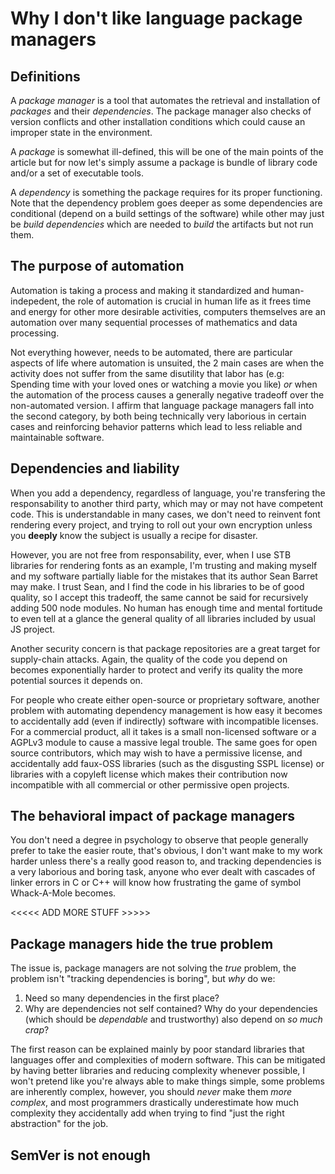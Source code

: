 # Why I don't like language package managers

## Definitions

A *package manager* is a tool that automates the retrieval and installation of *packages* and their *dependencies*. The
package manager also checks of version conflicts and other installation conditions which could cause an improper state
in the environment.

A *package* is somewhat ill-defined, this will be one of the main points of the article but for now let's simply assume
a package is bundle of library code and/or a set of executable tools.

A *dependency* is something the package requires for its proper functioning. Note that the dependency problem goes
deeper as some dependencies are conditional (depend on a build settings of the software) while other may just be *build
dependencies* which are needed to *build* the artifacts but not run them.

## The purpose of automation

Automation is taking a process and making it standardized and human-indepedent, the role of automation is crucial in human life as it
frees time and energy for other more desirable activities, computers themselves are an automation over many sequential
processes of mathematics and data processing.

Not everything however, needs to be automated, there are particular aspects of life where automation is unsuited, the 2
main cases are when the activity does not suffer from the same disutility that labor has (e.g: Spending time with your loved
ones or watching a movie you like) *or* when the automation of the process causes a generally negative tradeoff
over the non-automated version. I affirm that language package managers fall into the second category, by both being
technically very laborious in certain cases and reinforcing behavior patterns which lead to less reliable and
maintainable software.

## Dependencies and liability

When you add a dependency, regardless of language, you're transfering the responsability to another third party, which
may or may not have competent code. This is understandable in many cases, we don't need to reinvent font rendering every
project, and trying to roll out your own encryption unless you **deeply** know the subject is usually a recipe for
disaster.

However, you are not free from responsability, ever, when I use STB libraries for rendering fonts as an example, I'm
trusting and making myself and my software partially liable for the mistakes that its author Sean Barret may make. I
trust Sean, and I find the code in his libraries to be of good quality, so I accept this tradeoff, the same cannot be
said for recursively adding 500 node modules. No human has enough time and mental fortitude to even tell at a glance the
general quality of all libraries included by usual JS project.

Another security concern is that package repositories are a great target for supply-chain attacks. Again, the quality of
the code you depend on becomes exponentially harder to protect and verify its quality the more potential sources it
depends on.

For people who create either open-source or proprietary software, another problem with automating dependency management
is how easy it becomes to accidentally add (even if indirectly) software with incompatible licenses. For a commercial
product, all it takes is a small non-licensed software or a AGPLv3 module to cause a massive legal trouble. The same
goes for open source contributors, which may wish to have a permissive license, and accidentally add faux-OSS libraries
(such as the disgusting SSPL license) or libraries with a copyleft license which makes their contribution now
incompatible with all commercial or other permissive open projects.


## The behavioral impact of package managers

You don't need a degree in psychology to observe that people generally prefer to take the easier route, that's obvious,
I don't want make to my work harder unless there's a really good reason to, and tracking dependencies is a very
laborious and boring task, anyone who ever dealt with cascades of linker errors in C or C++ will know how frustrating
the game of symbol Whack-A-Mole becomes.

<<<<< ADD MORE STUFF >>>>>

## Package managers hide the true problem

The issue is, package managers are not solving the *true* problem, the problem isn't "tracking dependencies is boring",
but *why* do we:

1. Need so many dependencies in the first place?
2. Why are dependencies not self contained? Why do your dependencies (which should be *dependable* and trustworthy)
   also depend on *so much crap*?

The first reason can be explained mainly by poor standard libraries that languages offer and complexities of modern
software. This can be mitigated by having better libraries and reducing complexity whenever possible, I won't pretend
like you're always able to make things simple, some problems are inherently complex, however, you should *never* make
them *more complex*, and most programmers drastically underestimate how much complexity they accidentally add when
trying to find "just the right abstraction" for the job.


## SemVer is not enough

